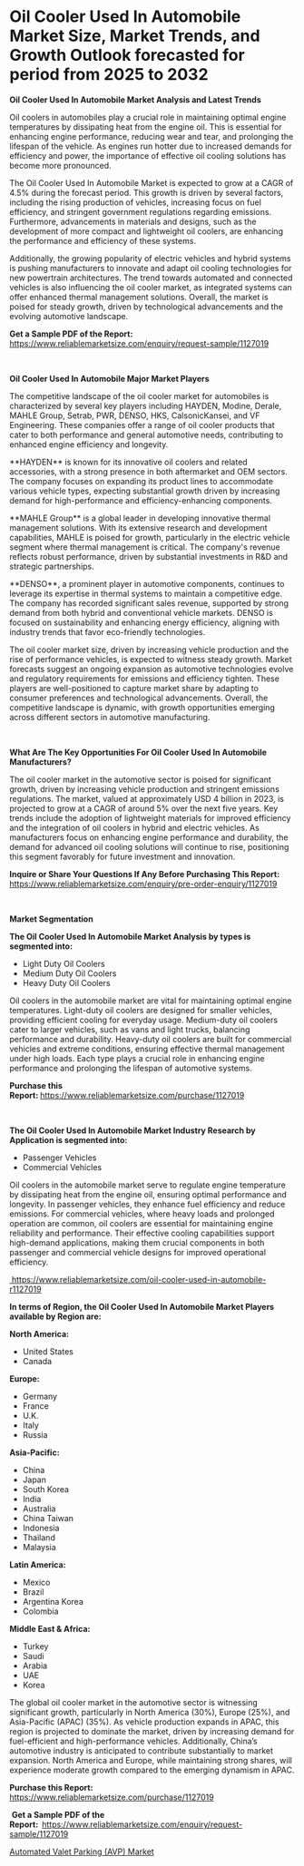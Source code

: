 <p><h1>Oil Cooler Used In Automobile Market Size, Market Trends, and Growth Outlook forecasted for period from 2025 to 2032</h1></p><p><strong>Oil Cooler Used In Automobile Market Analysis and Latest Trends</strong></p>
<p><p>Oil coolers in automobiles play a crucial role in maintaining optimal engine temperatures by dissipating heat from the engine oil. This is essential for enhancing engine performance, reducing wear and tear, and prolonging the lifespan of the vehicle. As engines run hotter due to increased demands for efficiency and power, the importance of effective oil cooling solutions has become more pronounced.</p><p>The Oil Cooler Used In Automobile Market is expected to grow at a CAGR of 4.5% during the forecast period. This growth is driven by several factors, including the rising production of vehicles, increasing focus on fuel efficiency, and stringent government regulations regarding emissions. Furthermore, advancements in materials and designs, such as the development of more compact and lightweight oil coolers, are enhancing the performance and efficiency of these systems. </p><p>Additionally, the growing popularity of electric vehicles and hybrid systems is pushing manufacturers to innovate and adapt oil cooling technologies for new powertrain architectures. The trend towards automated and connected vehicles is also influencing the oil cooler market, as integrated systems can offer enhanced thermal management solutions. Overall, the market is poised for steady growth, driven by technological advancements and the evolving automotive landscape.</p></p>
<p><strong>Get a Sample PDF of the Report:&nbsp;</strong> <a href="https://www.reliablemarketsize.com/enquiry/request-sample/1127019?utm_campaign=3248&utm_medium=2&utm_source=Github&utm_content=ia&utm_term=31032025&utm_id=oil-cooler-used-in-automobile">https://www.reliablemarketsize.com/enquiry/request-sample/1127019</a></p>
<p>&nbsp;</p>
<p><strong>Oil Cooler Used In Automobile Major Market Players</strong></p>
<p><p>The competitive landscape of the oil cooler market for automobiles is characterized by several key players including HAYDEN, Modine, Derale, MAHLE Group, Setrab, PWR, DENSO, HKS, CalsonicKansei, and VF Engineering. These companies offer a range of oil cooler products that cater to both performance and general automotive needs, contributing to enhanced engine efficiency and longevity.</p><p>**HAYDEN** is known for its innovative oil coolers and related accessories, with a strong presence in both aftermarket and OEM sectors. The company focuses on expanding its product lines to accommodate various vehicle types, expecting substantial growth driven by increasing demand for high-performance and efficiency-enhancing components.</p><p>**MAHLE Group** is a global leader in developing innovative thermal management solutions. With its extensive research and development capabilities, MAHLE is poised for growth, particularly in the electric vehicle segment where thermal management is critical. The company's revenue reflects robust performance, driven by substantial investments in R&D and strategic partnerships.</p><p>**DENSO**, a prominent player in automotive components, continues to leverage its expertise in thermal systems to maintain a competitive edge. The company has recorded significant sales revenue, supported by strong demand from both hybrid and conventional vehicle markets. DENSO is focused on sustainability and enhancing energy efficiency, aligning with industry trends that favor eco-friendly technologies.</p><p>The oil cooler market size, driven by increasing vehicle production and the rise of performance vehicles, is expected to witness steady growth. Market forecasts suggest an ongoing expansion as automotive technologies evolve and regulatory requirements for emissions and efficiency tighten. These players are well-positioned to capture market share by adapting to consumer preferences and technological advancements. Overall, the competitive landscape is dynamic, with growth opportunities emerging across different sectors in automotive manufacturing.</p></p>
<p>&nbsp;</p>
<p><strong>What Are The Key Opportunities For Oil Cooler Used In Automobile Manufacturers?</strong></p>
<p><p>The oil cooler market in the automotive sector is poised for significant growth, driven by increasing vehicle production and stringent emissions regulations. The market, valued at approximately USD 4 billion in 2023, is projected to grow at a CAGR of around 5% over the next five years. Key trends include the adoption of lightweight materials for improved efficiency and the integration of oil coolers in hybrid and electric vehicles. As manufacturers focus on enhancing engine performance and durability, the demand for advanced oil cooling solutions will continue to rise, positioning this segment favorably for future investment and innovation.</p></p>
<p><strong>Inquire or Share Your Questions If Any Before Purchasing This Report:</strong> <a href="https://www.reliablemarketsize.com/enquiry/pre-order-enquiry/1127019?utm_campaign=3248&utm_medium=2&utm_source=Github&utm_content=ia&utm_term=31032025&utm_id=oil-cooler-used-in-automobile">https://www.reliablemarketsize.com/enquiry/pre-order-enquiry/1127019</a></p>
<p>&nbsp;</p>
<p><strong>Market Segmentation</strong></p>
<p><strong>The Oil Cooler Used In Automobile Market Analysis by types is segmented into:</strong></p>
<p><ul><li>Light Duty Oil Coolers</li><li>Medium Duty Oil Coolers</li><li>Heavy Duty Oil Coolers</li></ul></p>
<p><p>Oil coolers in the automobile market are vital for maintaining optimal engine temperatures. Light-duty oil coolers are designed for smaller vehicles, providing efficient cooling for everyday usage. Medium-duty oil coolers cater to larger vehicles, such as vans and light trucks, balancing performance and durability. Heavy-duty oil coolers are built for commercial vehicles and extreme conditions, ensuring effective thermal management under high loads. Each type plays a crucial role in enhancing engine performance and prolonging the lifespan of automotive systems.</p></p>
<p><strong>Purchase this Report:&nbsp;</strong><a href="https://www.reliablemarketsize.com/purchase/1127019?utm_campaign=3248&utm_medium=2&utm_source=Github&utm_content=ia&utm_term=31032025&utm_id=oil-cooler-used-in-automobile">https://www.reliablemarketsize.com/purchase/1127019</a></p>
<p>&nbsp;</p>
<p><strong>The Oil Cooler Used In Automobile Market Industry Research by Application is segmented into:</strong></p>
<p><ul><li>Passenger Vehicles</li><li>Commercial Vehicles</li></ul></p>
<p><p>Oil coolers in the automobile market serve to regulate engine temperature by dissipating heat from the engine oil, ensuring optimal performance and longevity. In passenger vehicles, they enhance fuel efficiency and reduce emissions. For commercial vehicles, where heavy loads and prolonged operation are common, oil coolers are essential for maintaining engine reliability and performance. Their effective cooling capabilities support high-demand applications, making them crucial components in both passenger and commercial vehicle designs for improved operational efficiency.</p></p>
<p><a href="https://www.reliablemarketsize.com/oil-cooler-used-in-automobile-r1127019?utm_campaign=3248&utm_medium=2&utm_source=Github&utm_content=ia&utm_term=31032025&utm_id=oil-cooler-used-in-automobile">&nbsp;https://www.reliablemarketsize.com/oil-cooler-used-in-automobile-r1127019</a></p>
<p><strong>In terms of Region, the Oil Cooler Used In Automobile Market Players available by Region are:</strong></p>
<p>
    <p> <strong> North America: </strong>
        <ul>
            <li>United States</li>
            <li>Canada</li>
        </ul>
        </p> 
    <p> <strong> Europe: </strong>
        <ul>
            <li>Germany</li>
            <li>France</li>
            <li>U.K.</li>
            <li>Italy</li>
            <li>Russia</li>
        </ul>
        </p> 
    <p> <strong> Asia-Pacific: </strong>
        <ul>
            <li>China</li>
            <li>Japan</li>
            <li>South Korea</li>
            <li>India</li>
            <li>Australia</li>
            <li>China Taiwan</li>
            <li>Indonesia</li>
            <li>Thailand</li>
            <li>Malaysia</li>
        </ul>
        </p> 
    <p> <strong> Latin America: </strong>
        <ul>
            <li>Mexico</li>
            <li>Brazil</li>
            <li>Argentina Korea</li>
            <li>Colombia</li>
        </ul>
        </p> 
    <p> <strong> Middle East & Africa: </strong>
        <ul>
            <li>Turkey</li>
            <li>Saudi</li>
            <li>Arabia</li>
            <li>UAE</li>
            <li>Korea</li>
        </ul>
    </p>
    </p>
<p><p>The global oil cooler market in the automotive sector is witnessing significant growth, particularly in North America (30%), Europe (25%), and Asia-Pacific (APAC) (35%). As vehicle production expands in APAC, this region is projected to dominate the market, driven by increasing demand for fuel-efficient and high-performance vehicles. Additionally, China’s automotive industry is anticipated to contribute substantially to market expansion. North America and Europe, while maintaining strong shares, will experience moderate growth compared to the emerging dynamism in APAC.</p></p>
<p><strong>Purchase this Report: </strong><a href="https://www.reliablemarketsize.com/purchase/1127019?utm_campaign=3248&utm_medium=2&utm_source=Github&utm_content=ia&utm_term=31032025&utm_id=oil-cooler-used-in-automobile">https://www.reliablemarketsize.com/purchase/1127019</a></p>
<p>&nbsp;<strong>Get a Sample PDF of the Report:&nbsp;&nbsp;</strong><a href="https://www.reliablemarketsize.com/enquiry/request-sample/1127019?utm_campaign=3248&utm_medium=2&utm_source=Github&utm_content=ia&utm_term=31032025&utm_id=oil-cooler-used-in-automobile">https://www.reliablemarketsize.com/enquiry/request-sample/1127019</a></p>
<p><strong></strong></p>
<p><p><a href="https://github.com/shamstirroc7/Market-Research-Report-List-1/blob/main/automated-valet-parking-avp-market.md?utm_campaign=3248&utm_medium=2&utm_source=Github&utm_content=ia&utm_term=31032025&utm_id=oil-cooler-used-in-automobile">Automated Valet Parking (AVP) Market</a></p></p>
